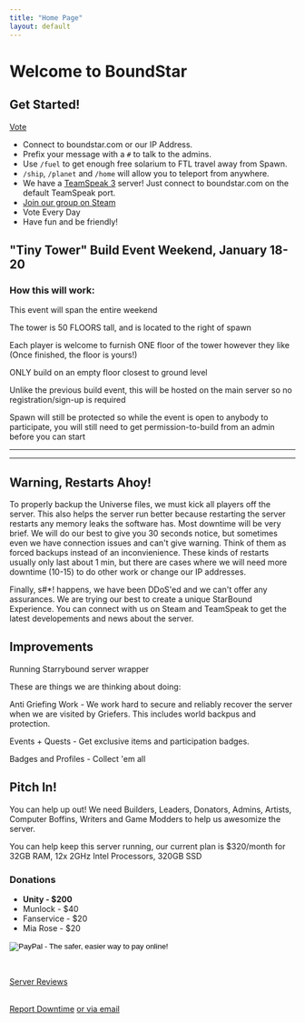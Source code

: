 ```yaml
---
title: "Home Page"
layout: default
---
```



# Welcome to BoundStar


## Get Started!

<script src="http://starbound-servers.net/embed.js?id=313&type=votes&size=small"></script>
<a href="http://starbound.serverlister.com/servers/c5a04864813d222e29b170b0a8220538/boundstar#vote" data-srv="c5a04864813d222e29b170b0a8220538" class="sl-vote-button">Vote</a><br />
<script>!function(d,s,id){var js;var fjs=d.getElementsByTagName(s)[0];if(!d.getElementById(id)){js=d.createElement(s);js.id=id;js.src="http://platform.serverlister.com/votebutton.js";fjs.parentNode.insertBefore(js,fjs);}}(document,"script","sl-platform");</script>

 * Connect to boundstar.com or our IP Address.
 * Prefix your message with a `#` to talk to the admins. 
 * Use `/fuel` to get enough free solarium to FTL travel away from Spawn.
 * `/ship`, `/planet` and `/home` will allow you to teleport from anywhere.
 * We have a [TeamSpeak 3](http://teamspeak.com/?page=downloads) server! Just connect to boundstar.com on the default TeamSpeak port.
 * [Join our group on Steam](http://steamcommunity.com/groups/boundstarserver)
 * Vote Every Day
 * Have fun and be friendly!

## "Tiny Tower" Build Event Weekend, January 18-20

### How this will work:

<p>This event will span the entire weekend</p>
<p>The tower is 50 FLOORS tall, and is located to the right of spawn</p>
<p>Each player is welcome to furnish ONE floor of the tower however they like (Once finished, the floor is yours!)</p>
<p>ONLY build on an empty floor closest to ground level</p>
<p>Unlike the previous build event, this will be hosted on the main server so no registration/sign-up is required</p>
<p>Spawn will still be protected so while the event is open to anybody to participate, you will still need to get permission-to-build from an admin before you can start</p>


<hr />
<div class="chat"></div>
<hr />


## Warning, Restarts Ahoy!

To properly backup the Universe files, we must kick all players off the server. This also helps the server run better because restarting the server restarts any memory leaks the software has. Most downtime will be very brief. We will do our best to give you 30 seconds notice, but sometimes even we have connection issues and can't give warning. Think of them as forced backups instead of an inconvienience. These kinds of restarts usually only last about 1 min, but there are cases where we will need more downtime (10-15) to do other work or change our IP addresses.

Finally, s#*! happens, we have been DDoS'ed and we can't offer any assurances. We are trying our best to create a unique StarBound Experience. You can connect with us on Steam and TeamSpeak to get the latest developements and news about the server.



## Improvements

Running Starrybound server wrapper

These are things we are thinking about doing:

Anti Griefing Work - We work hard to secure and reliably recover the server when we are visited by Griefers. This includes world backpus and protection. 

Events + Quests - Get exclusive items and participation badges.

Badges and Profiles - Collect 'em all


## Pitch In!

You can help up out! We need Builders, Leaders, Donators, Admins, Artists, Computer Boffins, Writers and Game Modders to help us awesomize the server.

You can help keep this server running, our current plan is $320/month for 32GB RAM, 12x 2GHz Intel Processors, 320GB SSD

<h3>Donations</h3>
<ul>
	<li><strong>Unity - $200</strong></li>
	<li>Munlock - $40</li>
	<li>Fanservice - $20</li>
	<li>Mia Rose - $20</li>
</ul>
<form action="https://www.paypal.com/cgi-bin/webscr" method="post" target="_top">
	<input type="hidden" name="cmd" value="_s-xclick">
	<input type="hidden" name="hosted_button_id" value="9HGYPBBJV8954">
	<input type="image" src="https://www.paypalobjects.com/en_US/i/btn/btn_donate_LG.gif" border="0" name="submit" alt="PayPal - The safer, easier way to pay online!">
	<img alt="" border="0" src="https://www.paypalobjects.com/en_US/i/scr/pixel.gif" width="1" height="1">
</form>
<br />

<!-- <i class="fa fa-money" style="font-size: 50px;"></i> -->

<p><a href="http://community.playstarbound.com/index.php?threads/boundstar-an-open-starbound-server.60797/">Server Reviews</a></p>
<a class="twitter" title="Twitter" href="http://twitter.com/home/?status=@MasonYoung - The server is "><i class="fa fa-twitter" style="font-size: 60px;"></i><br />Report Downtime</a>
<a href="mailto:masondyoung@gmail.com?Subject=Boundstar is down dawg!" target="_top">or via email</a>
